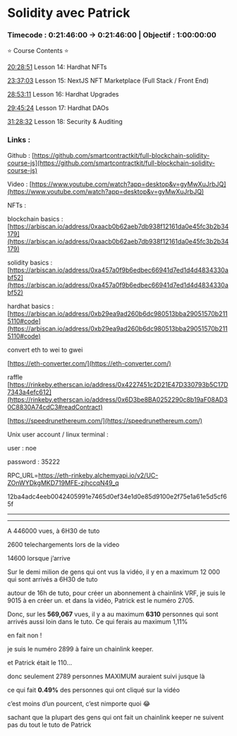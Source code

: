 # Solidity avec Patrick

### Timecode : 0:21:46:00 → 0:21:46:00 | Objectif : 1:00:00:00

⭐️ Course Contents ⭐

[20:28:51](https://www.youtube.com/watch?v=gyMwXuJrbJQ&t=73731s) Lesson 14: Hardhat NFTs

[23:37:03](https://www.youtube.com/watch?v=gyMwXuJrbJQ&t=85023s) Lesson 15: NextJS NFT Marketplace (Full Stack / Front End)

[28:53:11](https://www.youtube.com/watch?v=gyMwXuJrbJQ&t=103991s) Lesson 16: Hardhat Upgrades

[29:45:24](https://www.youtube.com/watch?v=gyMwXuJrbJQ&t=107124s) Lesson 17: Hardhat DAOs

[31:28:32](https://www.youtube.com/watch?v=gyMwXuJrbJQ&t=113312s) Lesson 18: Security & Auditing

### Links :

Github : [https://github.com/smartcontractkit/full-blockchain-solidity-course-js](https://github.com/smartcontractkit/full-blockchain-solidity-course-js)

Video : [https://www.youtube.com/watch?app=desktop&v=gyMwXuJrbJQ](https://www.youtube.com/watch?app=desktop&v=gyMwXuJrbJQ)

NFTs :

blockchain basics : [https://arbiscan.io/address/0xaacb0b62aeb7db938f12161da0e45fc3b2b34179](https://arbiscan.io/address/0xaacb0b62aeb7db938f12161da0e45fc3b2b34179)

solidity basics : [https://arbiscan.io/address/0xa457a0f9b6edbec66941d7ed1d4d4834330abf52](https://arbiscan.io/address/0xa457a0f9b6edbec66941d7ed1d4d4834330abf52)

hardhat basics : [https://arbiscan.io/address/0xb29ea9ad260b6dc980513bba29051570b2115110#code](https://arbiscan.io/address/0xb29ea9ad260b6dc980513bba29051570b2115110#code)

convert eth to wei to gwei

[https://eth-converter.com/](https://eth-converter.com/)

raffle [https://rinkeby.etherscan.io/address/0x4227451c2D21E47D330793b5C17D7343a4efc612](https://rinkeby.etherscan.io/address/0x6D3be8BA0252290c8b19aF08AD30C8830A74cdC3#readContract)

[https://speedrunethereum.com/](https://speedrunethereum.com/)

Unix user account / linux terminal :

user : noe

password : 35222

RPC_URL=https://eth-rinkeby.alchemyapi.io/v2/UC-ZOnWYDkgMKD719MFE-zjhccqN49_q

12ba4adc4eeb0042405991e7465d0ef34e1d0e85d9100e2f75e1a61e5d5cf65f

---

---

A 446000 vues, à 6H30 de tuto

2600 telechargements lors de la video

14600 lorsque j’arrive

Sur le demi milion de gens qui ont vus la vidéo, il y en a maximum 12 000 qui sont arrivés a 6H30 de tuto

autour de 16h de tuto, pour créer un abonnement à chainlink VRF, je suis le 9015 à en créer un. et dans la vidéo, Patrick est le numéro 2705.

Donc, sur les **569,067** vues, il y a au maximum **6310** personnes qui sont arrivés aussi loin dans le tuto. Ce qui ferais au maximum 1,11%

en fait non !

je suis le numéro 2899 à faire un chainlink keeper.

et Patrick était le 110…

donc seulement 2789 personnes MAXIMUM auraient suivi jusque là

ce qui fait **0.49%** des personnes qui ont cliqué sur la vidéo

c’est moins d’un pourcent, c’est nimporte quoi 😂

sachant que la plupart des gens qui ont fait un chainlink keeper ne suivent pas du tout le tuto de Patrick
